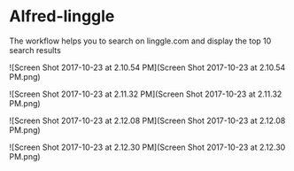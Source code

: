 # Alfred-linggle

The workflow helps you to search on linggle.com and display the top 10 search results 

![Screen Shot 2017-10-23 at 2.10.54 PM](Screen Shot 2017-10-23 at 2.10.54 PM.png)

![Screen Shot 2017-10-23 at 2.11.32 PM](Screen Shot 2017-10-23 at 2.11.32 PM.png)

![Screen Shot 2017-10-23 at 2.12.08 PM](Screen Shot 2017-10-23 at 2.12.08 PM.png)

![Screen Shot 2017-10-23 at 2.12.30 PM](Screen Shot 2017-10-23 at 2.12.30 PM.png)